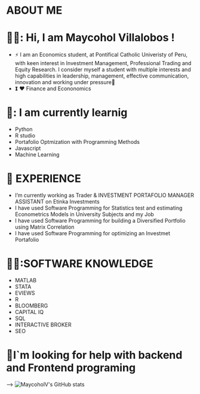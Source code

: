 # ABOUT ME 
# 👨‍💻: Hi, I am Maycohol Villalobos !

-  ⚡ I am an  Economics student,  at Pontifical Catholic Univeristy of Peru, with keen interest in Investment Management, Professional Trading and Equity Research. I consider myself a student with multiple interests and high capabilities in leadership, management, effective communication, innovation and working under pressure👋
- 𝗜 ❤️ Finance and Econonomics
  
# 🌱: I am currently learnig 
- Python
- R studio
- Portafolio Optmization with Programming Methods
- Javascript
- Machine Learning
# 💯 EXPERIENCE
-  I’m currently working as Trader &  INVESTMENT PORTAFOLIO MANAGER ASSISTANT on Etinka Investments
- I have used Software Programming for Statistics test and estimating  Econometrics Models in University Subjects and my Job
- I have used Software Programming for building a Diversified Portfolio using Matrix Correlation
- I have used Software Programming for optimizing an Investmet Portafolio 
# 👨‍💻:SOFTWARE KNOWLEDGE 
- MATLAB
- STATA
- EVIEWS
- R
- BLOOMBERG
- CAPITAL IQ
- SQL
- INTERACTIVE BROKER
- SEO
# 🔭I`m looking for help with backend and Frontend programing 
	
	
-->
![MaycoholV's GitHub stats](https://github-readme-stats.vercel.app/api?username=MaycoholV&theme=dark&show_icons=true)
```

